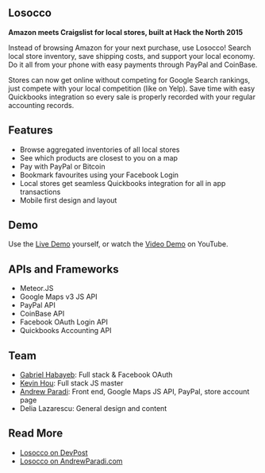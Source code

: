 Losocco
---
**Amazon meets Craigslist for local stores, built at Hack the North 2015**

Instead of browsing Amazon for your next purchase, use Losocco! Search local store inventory, save shipping costs, and support your local economy. Do it all from your phone with easy payments through PayPal and CoinBase.

Stores can now get online without competing for Google Search rankings, just compete with your local competition (like on Yelp). Save time with easy Quickbooks integration so every sale is properly recorded with your regular accounting records.

Features
---
- Browse aggregated inventories of all local stores
- See which products are closest to you on a map
- Pay with PayPal or Bitcoin
- Bookmark favourites using your Facebook Login
- Local stores get seamless Quickbooks integration for all in app transactions
- Mobile first design and layout

Demo
---
Use the [Live Demo](http://losocco.meteor.com/) yourself, or watch the [Video Demo](https://youtu.be/a3-RnvmDsZ8) on YouTube.

APIs and Frameworks
---
- Meteor.JS
- Google Maps v3 JS API
- PayPal API
- CoinBase API
- Facebook OAuth Login API
- Quickbooks Accounting API

Team
---
- [Gabriel Habayeb](https://github.com/gabehab): Full stack & Facebook OAuth
- [Kevin Hou](https://github.com/kevhou): Full stack JS master
- [Andrew Paradi](https://github.com/andrewparadi): Front end, Google Maps JS API, PayPal, store account page
- Delia Lazarescu: General design and content

Read More
---
- [Losocco on DevPost](http://devpost.com/software/losocco)
- [Losocco on AndrewParadi.com](https://www.andrewparadi.com/project/losocco)
